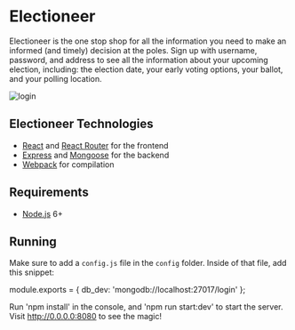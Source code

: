 # Electioneer

Electioneer is the one stop shop for all the information you need to make an informed (and timely) decision at the poles. Sign up with username, password, and address to see all the information about your upcoming election, including: the election date, your early voting options, your ballot, and your polling location. 

![login](https://github.com/bitze003/Project-3/client/public/assets/img/login.png)

## Electioneer Technologies
- [React](https://facebook.github.io/react/) and [React Router](https://reacttraining.com/react-router/) for the frontend
- [Express](http://expressjs.com/) and [Mongoose](http://mongoosejs.com/) for the backend
- [Webpack](https://webpack.github.io/) for compilation

## Requirements

- [Node.js](https://nodejs.org/en/) 6+

## Running

Make sure to add a `config.js` file in the `config` folder. Inside of that file, add this snippet: 

module.exports = {
 db_dev: 'mongodb://localhost:27017/login'
  };
  
Run 'npm install' in the console, and 'npm run start:dev' to start the server. 
Visit http://0.0.0.0:8080 to see the magic!
```
